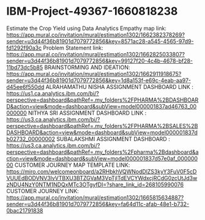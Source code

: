# IBM-Project-49367-1660818238
Estimate the Crop Yield using Data Analytics
Empathy map link: https://app.mural.co/invitation/mural/estimation1302/1662382378269?sender=u3d44f36b81901d7079772856&key=8571ac28-a545-4565-97d9-fd1292f90a3c
Problem Statement link: https://app.mural.co/invitation/mural/estimation1302/1662825033807?sender=u3d44f36b81901d7079772856&key=99127f20-4c4b-4678-bf28-11bd73dc5b85
BRAINSTORMING AND IDEATION: https://app.mural.co/invitation/mural/estimation1302/1662911918675?sender=u3d44f36b81901d7079772856&key=1d8a153f-e69c-4eab-aa97-d45ee6f550dd
ALRAHAMATHU NISHA ASSIGNMENT DASHBOARD LINK : https://us1.ca.analytics.ibm.com/bi/?perspective=dashboard&pathRef=.my_folders%2FPHARMA%2BDASHBOARD&action=view&mode=dashboard&subView=model000001837ad46763_00000000
NITHYA SRI ASSIGNMENT DASHBOARD LINK : https://us3.ca.analytics.ibm.com/bi/?perspective=dashboard&pathRef=.my_folders%2FPHARMA%2BSALES%2BDASHBOARD&action=view&mode=dashboard&subView=model000001837db02732_00000002
SUBALAKSHMI ASSIGNMENT DASHBOARD : https://us3.ca.analytics.ibm.com/bi/?perspective=dashboard&pathRef=.my_folders%2Fpharma%2Bdashboard&action=view&mode=dashboard&subView=model000001837d57e0af_00000000
CUSTOMER JOURNEY MAP TEMPLATE LINK: https://miro.com/welcomeonboard/a2RHbkhVQWNodDlZS3kyY3FuV0F5cDVUUEdBODVNV3lvVTBXU3BTZGVaM3VpTjlTdEVCYWdxcjRCdG0zcUtJd3wzNDU4NzY0NTM1NDQxMTc3OTgyfDI=?share_link_id=268105990076
CUSTOMER JOURNEY LINK: https://app.mural.co/invitation/mural/estimation1302/1665815634887?sender=u3d44f36b81901d7079772856&key=fa64d11c-afab-48e1-b732-0bac21791838
